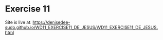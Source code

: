 # Exercise 11
Site is live at: https://denisedee-sudo.github.io/WD11_EXERCISE11_DE_JESUS/WD11_EXERCISE11_DE_JESUS.html